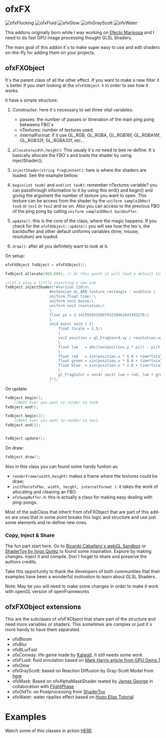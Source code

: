 # ofxFX #
![ofxFlocking](http://patriciogonzalezvivo.com/images/flock.png) ![ofxFluid](http://patriciogonzalezvivo.com/images/fluid.png) ![ofxGlow](http://patriciogonzalezvivo.com/images/oldTv.png) ![ofxGrayScott](http://patriciogonzalezvivo.com/images/grayScott.png) ![ofxWater](http://patriciogonzalezvivo.com/images/water.png)

This addons originally born while I was working on [Efecto Mariposa](http://patriciogonzalezvivo.com/butterfly.html "Efecto Mariposa") and I need to do fast GPU image processing thought GLSL Shaders.

The main goal of this addon it´s to make super easy to use and edit shaders on-the-fly for adding them on your projects.

## ofxFXObject ##
It´s the parent class of all the other effect. If you want to make a new filter it´s better if you start looking at the ```ofxFXObject.h``` in order to see how it works. 

It have a simple structure:
1. Constructor: here it´s necessary to set three vital variables: 
    - passes: the number of passes or itineration of the main ping pong betweens FBO´s  
    - nTextures: number of textures used;
    - internalFormat: if it use GL_RGB, GL_RGBA, GL_RGB16f, GL_RGBA16f, GL_RGB32f, GL_RGBA32f, etc...
    
2. ```allocate(width,height)```: This usualy it´s no need to bee re-define. It´s basically allocate the FBO´s and loads the shader by using injectShader();

3. ```injectShader(string fragContent)```: here is where the shaders are loaded. See the example bellow.

4. ```begin(int texN)``` and ```end(int texN)```: remember nTextures variable? you can passthrough information to it by using this end() and begin() and giving the argument the number of texture you want to open. This texture can be access from the shader by the ```uniform sample2DRect tex0``` or ```tex1``` or ```tex2``` and so on. Also you can access to the previous FBO of the ping pong by calling ```uniform sample2DRect backbuffer```. 

5. ```update()```: this is the core of the class, where the magic happens. If you check  for the ```ofxFXObject::update()``` you will see how the tex´s, the backbuffer and other default uniforms variables (time, mouse, resolution) are loaded.

6. ```draw()```: after all you definitely want to look at it.


On setup:

```c++
ofxFXObject fxObject = ofxFXObject();

fxObject.allocate(800,600); // At this point it will load a default timer shader

//Let´s play a little injecting a new one
fxObject.injectShader("#version 120\n\
                    #extension GL_ARB_texture_rectangle : enable\n \
                    uniform float time; \
                    uniform vec2 mouse;\
                    uniform vec2 resolution;\
                    \
                    float pi = 3.141592653589793238462643383279;\
                    \
                    void main( void ) {\
                        float tscale = 2.5;\
                        \
                        vec2 position = gl_FragCoord.xy / resolution.xy;\
                        \
                        float lum   = abs(tan(position.y * pi)) - pi/5.0;\
                        \
                        float red   = sin(position.x * 5.0 + time*tscale*1.00) * 2.0 - 1.0;\
                        float green = sin(position.x * 8.0 + time*tscale*1.33) * 2.0 - 1.0;\
                        float blue  = sin(position.x * 2.0 + time*tscale*1.93) * 2.0 - 1.0;\
                        \
                        gl_FragColor = vec4( vec3( lum + red, lum + green, lum + blue ), 1.0 );\
                    }"); 
```


On update:

```c++
fxObject.begin();
    //Waht ever you want to render to tex0
fxObject.end();

fxObject.begin(1);
    //Waht ever you want to render to tex1
fxObject.end(1);


fxObject.update();
```

On draw:

```c++
fxObject.draw();
```


Also in this class you can found some handy funtion as:

* ```renderFrame(width,height)``` makes a frame where the textures could be draw;
* ```initFbo(ofxFbo, width, height, internalFormat )```: it takes the work of allocating and cleaning an FBO.
* ```ofxSwapBuffer.h```: this is actually a class for making easy dealing with ping-pongs.

Most of the subClass that inherit from ofxFXObject that are part of this add-on are ones that in some point breaks this logic and structure and use just some elements and re-define new ones.

### Copy, Inject & Share ###
The fun part start here. Go to [Ricardo Caballero´s webGL Sandbox](http://mrdoob.com/projects/glsl_sandbox/) or [ShaderToy by Inigo Quilez](http://www.iquilezles.org/apps/shadertoy/) to found some inspiration. Explore by making changes. Inject it and compile. 
Don´t forget to share and preserve the authors credits.

Take this opportunity to thank the developers of both communities that their examples have been a wonderful motivation to learn about GLSL Shaders.

Note: May be you will need to make some changes in order to make it work with openGL version of openFrameworks

## ofxFXObject extensions ##
This are the subclases of ofxFXObject that share part of the structure and need more variables or shaders. This sometimes are complex or just it´s more handy to have them separated.

* ofxBloom
* ofxBlur
* ofxBLurFast
* ofxConway: life game made by [Kalwalt](http://www.kalwaltart.it/). It still needs some work
* ofxFLuid: fluid simulation based on [Mark Harris article from GPU Gems 1](http://http.developer.nvidia.com/GPUGems/gpugems_ch38.html)
* ofxGlow
* ofxGrayScott: based on Reaction Diffusion by Gray-Scott Model from [here](http://mrob.com/pub/comp/xmorphia/)
* ofxMask: Based on ofxAlphaMaskShader reated by [James George](http://www.jamesgeorge.org) in collaboration with [FlightPhase](http://www.flightphase.com)
* ofxOldTv: on Postprocessing from [ShaderToy](http://www.iquilezles.org/apps/shadertoy/)
* ofxWater: water ripplies effect based on [Hugo Elias Tutorial](http://freespace.virgin.net/hugo.elias/graphics/x_water.htm)

# Examples #
Watch some of this classes in action [HERE](http://www.patriciogonzalezvivo.com/blog/?p=488)
